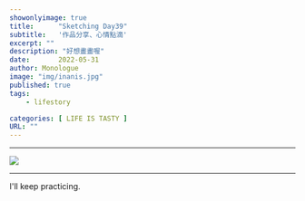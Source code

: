 ```yaml
---
showonlyimage: true
title:      "Sketching Day39"
subtitle:   '作品分享、心情點滴'
excerpt: ""
description: "好想畫畫喔"
date:       2022-05-31
author: Monologue    
image: "img/inanis.jpg"
published: true 
tags:
    - lifestory

categories: [ LIFE IS TASTY ]
URL: ""
---
```

***

![](/blog/sketch/d39-1.jpg)  


***
I'll keep practicing.
<!--more-->
